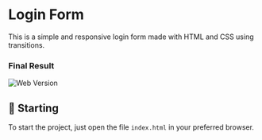 # Login Form

This is a simple and responsive login form made with HTML and CSS using transitions.<br />
### Final Result
<img src="assets/final.png" alt="Web Version"/>

## 🚀 Starting

To start the project, just open the file `index.html` in your preferred browser.
